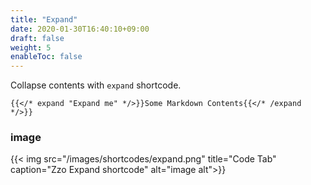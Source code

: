 ```yaml
---
title: "Expand"
date: 2020-01-30T16:40:10+09:00
draft: false
weight: 5
enableToc: false
---
```


Collapse contents with `expand` shortcode.

```
{{</* expand "Expand me" */>}}Some Markdown Contents{{</* /expand */>}}
```

### image

{{< img src="/images/shortcodes/expand.png" title="Code Tab" caption="Zzo Expand shortcode" alt="image alt">}}
